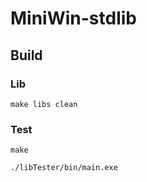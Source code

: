 # MiniWin-stdlib

## Build

### Lib

```make libs clean```

### Test

```make```

```./libTester/bin/main.exe```
